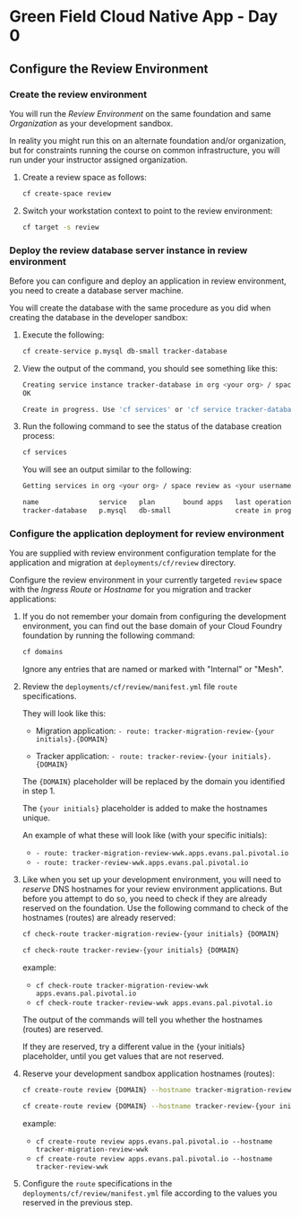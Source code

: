# Green Field Cloud Native App - Day 0

## Configure the Review Environment

### Create the review environment

You will run the *Review Environment* on the same foundation and same
*Organization* as your development sandbox.

In reality you might run this on an alternate foundation and/or
organization,
but for constraints running the course on common infrastructure,
you will run under your instructor assigned organization.

1.  Create a review space as follows:

    ```bash
    cf create-space review
    ```

1.  Switch your workstation context to point to the review environment:

    ```bash
    cf target -s review
    ```

### Deploy the review database server instance in review environment

Before you can configure and deploy an application in review environment,
you need to create a database server machine.

You will create the database with the same procedure as you did when
creating the database in the developer sandbox:

1.  Execute the following:

    ```bash
    cf create-service p.mysql db-small tracker-database
    ```

1.  View the output of the command,
    you should see something like this:

    ```bash
    Creating service instance tracker-database in org <your org> / space review as <user username>...
    OK

    Create in progress. Use 'cf services' or 'cf service tracker-database' to check operation status.
    ```

1.  Run the following command to see the status of the database creation
    process:

    ```bash
    cf services
    ```

    You will see an output similar to the following:

    ```bash
    Getting services in org <your org> / space review as <your username>...

    name               service   plan       bound apps   last operation       broker                   upgrade available
    tracker-database   p.mysql   db-small                create in progress   dedicated-mysql-broker   no
    ```

### Configure the application deployment for review environment

You are supplied with review environment configuration template for the
application and migration at `deployments/cf/review` directory.

Configure the review environment in your currently targeted `review`
space with the *Ingress Route* or *Hostname* for you migration
and tracker applications:

1.  If you do not remember your domain from configuring the development
    environment,
    you can find out the base domain of your Cloud Foundry foundation by
    running the following command:

    ```bash
    cf domains
    ```

    Ignore any entries that are named or marked with "Internal" or
    "Mesh".

1.  Review the `deployments/cf/review/manifest.yml` file `route`
    specifications.

    They will look like this:

    -   Migration application:
        `- route: tracker-migration-review-{your initials}.{DOMAIN}`

    -   Tracker application:
        `- route: tracker-review-{your initials}.{DOMAIN}`

    The `{DOMAIN}` placeholder will be replaced by the domain you
    identified in step 1.

    The `{your initials}` placeholder is added to make the hostnames
    unique.

    An example of what these will look like (with your specific initials):

    - `- route: tracker-migration-review-wwk.apps.evans.pal.pivotal.io`
    - `- route: tracker-review-wwk.apps.evans.pal.pivotal.io`

1.  Like when you set up your development environment,
    you will need to *reserve* DNS hostnames for your review
    environment applications.
    But before you attempt to do so,
    you need to check if they are already reserved on the foundation.
    Use the following command to check of the hostnames (routes) are
    already reserved:

    ```bash
    cf check-route tracker-migration-review-{your initials} {DOMAIN}
    ```

    ```bash
    cf check-route tracker-review-{your initials} {DOMAIN}
    ```

    example:

    - `cf check-route tracker-migration-review-wwk apps.evans.pal.pivotal.io`
    - `cf check-route tracker-review-wwk apps.evans.pal.pivotal.io`

    The output of the commands will tell you whether the hostnames
    (routes) are reserved.

    If they are reserved,
    try a different value in the {your initials} placeholder,
    until you get values that are not reserved.

1.  Reserve your development sandbox application hostnames (routes):

    ```bash
    cf create-route review {DOMAIN} --hostname tracker-migration-review-{your initials}
    ```

    ```bash
    cf create-route review {DOMAIN} --hostname tracker-review-{your initials}
    ```

    example:

    - `cf create-route review apps.evans.pal.pivotal.io --hostname tracker-migration-review-wwk`
    - `cf create-route review apps.evans.pal.pivotal.io --hostname tracker-review-wwk`

1.  Configure the `route` specifications in the
    `deployments/cf/review/manifest.yml` file according to the values you
    reserved in the previous step.
